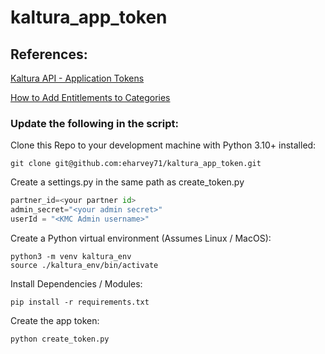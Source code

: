# kaltura_app_token

## References:
[Kaltura API - Application Tokens](https://developer.kaltura.com/api-docs/VPaaS-API-Getting-Started/application-tokens.html)

[How to Add Entitlements to Categories](https://knowledge.kaltura.com/help/how-to-add-entitlements-to-categories---kmc)

### Update the following in the script:


Clone this Repo to your development machine with Python 3.10+ installed:
```
git clone git@github.com:eharvey71/kaltura_app_token.git
```

Create a settings.py in the same path as create_token.py
```python
partner_id=<your partner id>
admin_secret="<your admin secret>"
userId = "<KMC Admin username>"
```

Create a Python virtual environment (Assumes Linux / MacOS):
```
python3 -m venv kaltura_env
source ./kaltura_env/bin/activate
```

Install Dependencies / Modules:
```
pip install -r requirements.txt
```

Create the app token:
```
python create_token.py
```